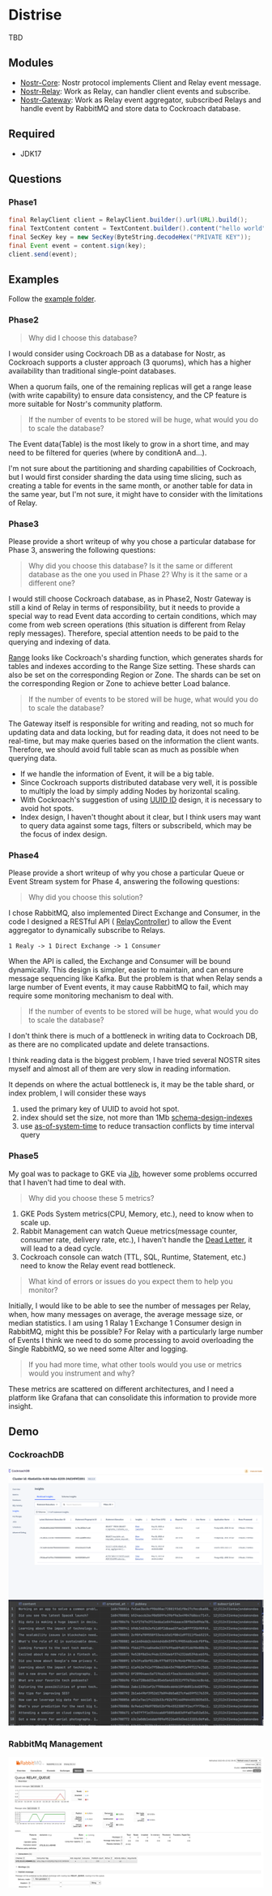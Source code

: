 # Distrise
TBD

## Modules
* [Nostr-Core](./nostr-core/README.md): Nostr protocol implements Client and Relay event message.
* [Nostr-Relay](./nostr-relay/README.md): Work as Relay, can handler client events and subscribe.
* [Nostr-Gateway](./nostr-gateway/README.md): Work as Relay event aggregator, subscribed Relays and handle event by RabbitMQ 
  and store data to Cockroach database.

## Required
* JDK17

## Questions
### Phase1
```java
final RelayClient client = RelayClient.builder().url(URL).build();
final TextContent content = TextContent.builder().content("hello world").build();
final SecKey key = new SecKey(ByteString.decodeHex("PRIVATE KEY"));
final Event event = content.sign(key); 
client.send(event);
```
## Examples
Follow the [example folder](nostr-core/src/main/java/com/distrise/nostr/example).

### Phase2
> Why did I choose this database?

I would consider using Cockroach DB as a database for Nostr, as Cockroach supports a cluster approach (3 quorums), which has a higher availability than traditional single-point databases.

When a quorum fails, one of the remaining replicas will get a range lease (with write capability) to ensure data consistency, and the CP feature is more suitable for Nostr's community platform.

> If the number of events to be stored will be huge, what would you do to scale the database?

The Event data(Table) is the most likely to grow in a short time, and may need to be filtered for queries (where by 
conditionA and...).

I'm not sure about the partitioning and sharding capabilities of Cockroach, but I would first consider sharding the data using time slicing, such as creating a table for events in the same month, or another table for data in the same year, but I'm not sure, it might have to consider with the limitations of Relay.

### Phase3
Please provide a short writeup of why you chose a particular database for Phase 3, answering the following questions:
> Why did you choose this database? Is it the same or different database as the one you used in Phase 2? Why is it the same or a different one?

I would still choose Cockroach database, as in Phase2, Nostr Gateway is still a kind of Relay in terms of responsibility, but it needs to provide a special way to read Event data according to certain conditions, which may come from web screen operations (this situation is different from Relay reply messages).
Therefore, special attention needs to be paid to the querying and indexing of data.

[Range](https://www.cockroachlabs.com/docs/v23.1/architecture/glossary#range) looks like Cockroach's sharding function, which generates shards for tables and indexes according to the 
Range Size setting. These shards can also be set on the corresponding Region or Zone.
The shards can be set on the corresponding Region or Zone to achieve better Load balance.

> If the number of events to be stored will be huge, what would you do to scale the database? 

The Gateway itself is responsible for writing and reading, not so much for updating data and data locking, but for reading data, it does not need to be real-time, but may make queries based on the information the client wants. Therefore, we should avoid full table scan as much as possible when querying data.

* If we handle the information of Event, it will be a big table.
* Since Cockroach supports distributed database very well, it is possible to multiply the load by simply adding Nodes by horizontal scaling.
* With Cockroach's suggestion of using [UUID ID](https://www.cockroachlabs.com/docs/stable/performance-best-practices-overview.html#unique-id-best-practices) design, it is necessary to avoid hot spots.
* Index design, I haven't thought about it clear, but I think users may want to query data against some tags, filters or subscribeId, which may be the focus of index design.
 
### Phase4
Please provide a short writeup of why you chose a particular Queue or Event Stream system for Phase 4, answering the following questions:

> Why did you choose this solution?

I chose RabbitMQ, also implemented Direct Exchange and Consumer, in the code I designed a RESTful API (
[RelayController](nostr-gateway/src/main/java/com/distrise/nostr/nostrgateway/http/RelayController.java)) to allow the Event aggregator to 
dynamically 
subscribe 
to Relays.

```
1 Realy -> 1 Direct Exchange -> 1 Consumer
```

When the API is called, the Exchange and Consumer will be bound dynamically. This design is simpler, easier to maintain, and can ensure message sequencing like Kafka. But the problem is that when Relay sends a large number of Event events, it may cause RabbitMQ to fail, which may require some monitoring mechanism to deal with.

> If the number of events to be stored will be huge, what would you do to scale the database?

I don't think there is much of a bottleneck in writing data to Cockroach DB, as there are no complicated update and delete transactions.

I think reading data is the biggest problem, I have tried several NOSTR sites myself and almost all of them are very slow in reading information.

It depends on where the actual bottleneck is, it may be the table shard, or index problem, I will consider these ways
1. used the primary key of UUID to avoid hot spot.
2. index should set the size, not more than 1Mb [schema-design-indexes](https://www.cockroachlabs.com/docs/v23.1/schema-design-indexes#index-contents)
3. use [as-of-system-time](https://www.cockroachlabs.com/docs/stable/as-of-system-time.html) to reduce transaction conflicts by time interval query

### Phase5
My goal was to package to GKE via [Jib](https://github.com/GoogleContainerTools/jib), however some problems occurred that I haven't had time to deal with.

> Why did you choose these 5 metrics?
1. GKE Pods System metrics(CPU, Memory, etc.), need to know when to scale up.
2. Rabbit Management can watch Queue metrics(message counter, consumer rate, delivery rate, etc.), I haven't handle 
   the [Dead Letter](https://www.rabbitmq.com/dlx.html), it will lead to a dead cycle.
3. Cockroach console can watch (TTL, SQL, Runtime, Statement, etc.) need to know the Relay event read bottleneck.

> What kind of errors or issues do you expect them to help you monitor?

Initially, I would like to be able to see the number of messages per Relay, when, how many messages on average, the average message size, or median statistics.
I am using 1 Ralay 1 Exchange 1 Consumer design in RabbitMQ, might this be possible?
For Relay with a particularly large number of Events I think we need to do some processing to avoid overloading the Single RabbitMQ, so we need some Alter and logging.

> If you had more time, what other tools would you use or metrics would you instrument and why?

These metrics are scattered on different architectures, and I need a platform like Grafana that can consolidate this 
information to provide more insight.


## Demo
### CockroachDB
![](doc/cockraochdb.png)
![](doc/selectdb.png)

### RabbitMq Management
![](doc/rabbitmq.png)
